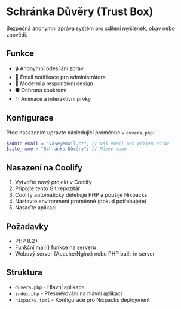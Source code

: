 # Schránka Důvěry (Trust Box)

Bezpečná anonymní zpráva systém pro sdílení myšlenek, obav nebo zpovědi.

## Funkce

- 🔒 Anonymní odesílání zpráv
- 📧 Email notifikace pro administrátora
- 🎨 Moderní a responzivní design
- 🛡️ Ochrana soukromí
- ✨ Animace a interaktivní prvky

## Konfigurace

Před nasazením upravte následující proměnné v `duvera.php`:

```php
$admin_email = "vase@email.cz"; // Váš email pro příjem zpráv
$site_name = "Schránka Důvěry"; // Název webu
```

## Nasazení na Coolify

1. Vytvořte nový projekt v Coolify
2. Připojte tento Git repozitář
3. Coolify automaticky detekuje PHP a použije Nixpacks
4. Nastavte environment proměnné (pokud potřebujete)
5. Nasaďte aplikaci

## Požadavky

- PHP 8.2+
- Funkční mail() funkce na serveru
- Webový server (Apache/Nginx) nebo PHP built-in server

## Struktura

- `duvera.php` - Hlavní aplikace
- `index.php` - Přesměrování na hlavní aplikaci
- `nixpacks.toml` - Konfigurace pro Nixpacks deployment
